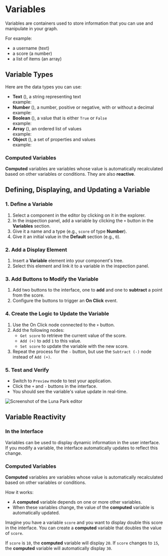 <script setup lang="ts">
import {LogicType} from "@luna-park/logicnodes";

import Screen1 from '/assets/images/visual-scripting/variables/screen1.png';
import Screen2 from '/assets/images/visual-scripting/variables/screen2.png';
import Screen3 from '/assets/images/visual-scripting/variables/screen3.png';
import Gif1 from '/assets/images/visual-scripting/variables/gif1.gif';
</script>

# Variables

Variables are containers used to store information that you can use and manipulate in your graph.

For example:

- a username (text)
- a score (a number)
- a list of items (an array)

## Variable Types

Here are the data types you can use:

- **Text** (<DSchemaType :schema="LogicType.string()" />), a string representing text<br>
  example: <DSchemaValue value="Hello World" />
- **Number** (<DSchemaType :schema="LogicType.number()" />), a number, positive or negative, with or without a decimal<br>
  example: <DSchemaValue :value="42" />
- **Boolean** (<DSchemaType :schema="LogicType.boolean()" />), a value that is either `True` or `False`<br>
  example: <DSchemaValue :value="true" />
- **Array** (<DSchemaType :schema="LogicType.array(LogicType.number())" />), an ordered list of values<br>
  example: <DSchemaValue :value="[1, 2, 3]" />
- **Object** (<DSchemaType :schema="LogicType.object({name: LogicType.string(), age: LogicType.number()})" />), a set of properties and values<br>
  example: <DSchemaValue :value="{ name: 'John', age: 30 }" />

### Computed Variables

**Computed** variables are variables whose value is automatically recalculated based on other variables or conditions. They are also **reactive**.

## Defining, Displaying, and Updating a Variable

### 1. Define a Variable

1. Select a component in the editor by clicking on it in the explorer.
2. In the inspection panel, add a variable by clicking the `+` button in the **Variables** section.
3. Give it a name and a type (e.g., `score` of type **Number**).
4. Give it an initial value in the **Default** section (e.g., `0`).

<DImage 
  :src="Screen1"
  alt="Screenshot of the Luna Park editor"
/>

### 2. Add a Display Element

1. Insert a **Variable** element into your component's tree.
2. Select this element and link it to a variable in the inspection panel.

<DImage
  :src="Screen2"
  alt="Screenshot of the Luna Park editor"
/>

### 3. Add Buttons to Modify the Variable

1. Add two buttons to the interface, one to **add** and one to **subtract** a point from the score.
2. Configure the buttons to trigger an **On Click** event.

<DImage 
  :src="Gif1"
  alt="Screenshot of the Luna Park editor"
/>

### 4. Create the Logic to Update the Variable

1. Use the On Click node connected to the `+` button.
2. Add the following nodes:
   - `Get score` to retrieve the current value of the score.
   - `Add (+)` to add `1` to this value.
   - `Set score` to update the variable with the new score.
3. Repeat the process for the `-` button, but use the `Subtract (-)` node instead of `Add (+)`.

<DImage
:src="Screen3"
alt="Screenshot of the Luna Park editor"
/>

### 5. Test and Verify

- Switch to `Preview` mode to test your application.
- Click the `+` and `-` buttons in the interface.
- You should see the variable's value update in real-time.

![Screenshot of the Luna Park editor](/assets/images/visual-scripting/variables/gif2.gif)

## Variable Reactivity

### In the Interface

Variables can be used to display dynamic information in the user interface. If you modify a variable, the interface automatically updates to reflect this change.

### Computed Variables

**Computed** variables are variables whose value is automatically recalculated based on other variables or conditions.

How it works:

- A **computed** variable depends on one or more other variables.
- When these variables change, the value of the **computed** variable is automatically updated.

Imagine you have a variable `score` and you want to display double this score in the interface. You can create a **computed** variable that doubles the value of `score`.

If `score` is `10`, the **computed** variable will display `20`. If `score` changes to `15`, the **computed** variable will automatically display `30`.

